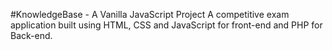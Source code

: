 #KnowledgeBase - A Vanilla JavaScript Project
A competitive exam application built using HTML, CSS and JavaScript for front-end and PHP for Back-end.
